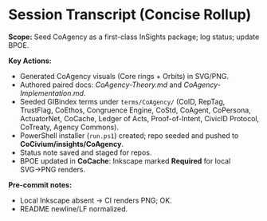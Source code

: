 # Session Transcript (Concise Rollup)

**Scope:** Seed CoAgency as a first-class InSights package; log status; update BPOE.

**Key Actions:**
- Generated CoAgency visuals (Core rings + Orbits) in SVG/PNG.
- Authored paired docs: *CoAgency-Theory.md* and *CoAgency-Implementation.md*.
- Seeded GIBindex terms under `terms/CoAgency/` (CoID, RepTag, TrustFlag, CoEthos, Congruence Engine, CoStd, CoAgent, CoPersona, ActuatorNet, CoCache, Ledger of Acts, Proof-of-Intent, CivicID Protocol, CoTreaty, Agency Commons).
- PowerShell installer (`run.ps1`) created; repo seeded and pushed to **CoCivium/insights/CoAgency**.
- Status note saved and staged for repos.
- BPOE updated in **CoCache**: Inkscape marked **Required** for local SVG→PNG renders.

**Pre-commit notes:**
- Local Inkscape absent -> CI renders PNG; OK.
- README newline/LF normalized.

